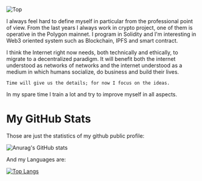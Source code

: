 ![Top](./assets/githome.jpg)

I always feel hard to define myself in particular from the professional point of view. From the last years I always work in crypto project, one of them is operative in the Polygon mainnet. I program in Solidity and I'm interesting in Web3 oriented system such as Blockchain, IPFS and smart contract.

I think the Internet right now needs, both technically and ethically, to migrate to a decentralized paradigm. It will benefit both the internet understood as networks of networks and the internet understood as a medium in which humans socialize, do business and build their lives.

`Time will give us the details; for now I focus on the ideas.`

In my spare time I train a lot and try to improve myself in all aspects. 

# My GitHub Stats

Those are just the statistics of my github public profile:

![Anurag's GitHub stats](https://github-readme-stats.vercel.app/api?username=ColonniGiovanni&show_icons=true&theme=radical)

And my Languages are:

[![Top Langs](https://github-readme-stats.vercel.app/api/top-langs/?username=ColonniGiovanni&layout=compact&custom_title=Languages)](https://github.com/anuraghazra/github-readme-stats)

